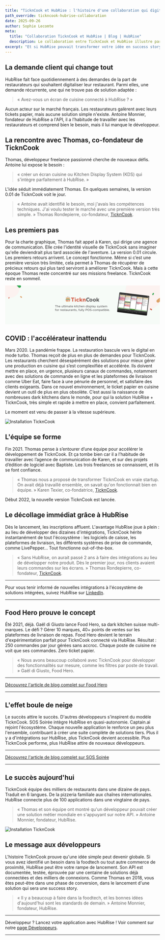 ```yaml
---
title: "TicknCook et HubRise : l'histoire d'une collaboration qui digitalise les cuisines des restaurateurs"
path_override: tickncook-hubrise-collaboration
date: 2025-09-26
author: Sophie Lecomte
meta:
  title: "Collaboration TicknCook et HubRise | Blog | HubRise"
  description: Le collaboration entre TicknCook et HubRise illustre parfaitement comment l'écosystème HubRise permet aux développeurs de créer des solutions innovantes.
excerpt: "Et si HubRise pouvait transformer votre idée en success story ? C'est exactement ce qui est arrivé à Thomas en 2018. Une demande client, l'API HubRise, quelques semaines de développement... et le Kitchen Display System (KDS) TicknCook était né. Aujourd'hui, cette collaboration illustre parfaitement comment l'écosystème HubRise permet aux développeurs de créer des solutions qui boostent la digitalisation de la restauration."
---
```


## La demande client qui change tout
HubRise fait face quotidiennement à des demandes de la part de restaurateurs qui souhaitent digitaliser leur restaurant. Parmi elles, une demande récurrente, une qui ne trouve pas de solution adaptée : 

> « Avez-vous un écran de cuisine connecté à HubRise ? »

Aucun acteur sur le marché français. Les restaurateurs galèrent avec leurs tickets papier, mais aucune solution simple n'existe.
Antoine Monnier, fondateur de HubRise a l'API, il a l’habitude de travailler avec les restaurateurs et comprend bien le besoin, mais il lui manque le développeur.

## La rencontre avec Thomas, co-fondateur de TicknCook
Thomas, développeur freelance passionné cherche de nouveaux défis. Antoine lui expose le besoin : 

> « créer un écran cuisine ou Kitchen Display System (KDS) qui s'intègre parfaitement à HubRise. »

L'idée séduit immédiatement Thomas. En quelques semaines, la version 0.01 de TicknCook voit le jour.

> « Antoine avait identifié le besoin, moi j'avais les compétences techniques. J'ai voulu tester le marché avec une première version très simple. » Thomas Rondepierre, co-fondateur, [TicknCook](https://tickncook.com/fr/).

## Les premiers pas
Pour la charte graphique, Thomas fait appel à Karen, qui dirige une agence de communication. Elle crée l'identité visuelle de TicknCook sans imaginer qu'elle deviendrait plus tard associée de l'aventure.
La version 0.01 circule. Les premiers retours arrivent. Le concept fonctionne. Même si c’est une première version très limitée, cela permet à Thomas de récupérer de précieux retours qui plus tard serviront à améliorer TicknCook.
Mais à cette époque Thomas reste concentré sur ses missions freelance. TicknCook reste en sommeil.

![Identité visuelle de TicknCook par Karen Texier](../images/004_tickncook_banner.png)

## COVID : l'accélérateur inattendu
Mars 2020. La pandémie frappe. La restauration bascule vers le digital en mode turbo. Thomas reçoit de plus en plus de demandes pour TicknCook. 
Les restaurants cherchent désespérément des solutions pour mieux gérer une production en cuisine qui s’est complexifiée et accélérée. Ils doivent mettre en place, en urgence, plusieurs canaux de commandes, notamment avec des solutions de commande en ligne et les plateformes de livraison comme Uber Eat, faire face à une pénurie de personnel, et satisfaire des clients exigeants. Dans ce nouvel environnement, le ticket papier en cuisine devient un outil de plus en plus obsolète. C’est aussi la naissance de nombreuses dark kitchens dans le monde, pour qui la solution HubRise + TicknCook, très simple et rapide à mettre en place, convient parfaitement.

Le moment est venu de passer à la vitesse supérieure.

![Installation TicknCook](../images/001_tickncook_on_wall.png)

## L'équipe se forme
Fin 2021. Thomas pense à s’entourer d’une équipe pour accélérer le développement de TicknCook. Et ça tombe bien car il a l’habitude de travailler avec l’agence de communication de Karen, et sur des projets d’édition de logiciel avec Baptiste. Les trois freelances se connaissent, et ils se font confiance.

> « Thomas nous a proposé de transformer TicknCook en vraie startup. On avait déjà travaillé ensemble, on savait qu'on fonctionnait bien en équipe. » Karen Texier, co-fondatrice, [TicknCook](https://tickncook.com/fr/).


Début 2022, la nouvelle version TicknCook est lancée.

## Le décollage immédiat grâce à HubRise
Dès le lancement, les inscriptions affluent. L'avantage HubRise joue à plein : au lieu de développer des dizaines d'intégrations, TicknCook hérite instantanément de tout l'écosystème : les logiciels de caisse, les plateformes de livraison, les différents systèmes de prise de commande, comme LivePepper…  Tout fonctionne out-of-the-box.

> « Sans HubRise, on aurait passé 2 ans à faire des intégrations au lieu de développer notre produit. Dès le premier jour, nos clients avaient leurs commandes sur les écrans. » Thomas Rondepierre, co-fondateur, [TicknCook](https://tickncook.com/fr/).

___

Pour vous tenir informé de nouvelles intégrations à l'écosystème de solutions intégrées, suivez HubRise sur [LinkedIn](https://www.linkedin.com/company/hubrise).

___


## Food Hero prouve le concept
Été 2021, déjà. Gaël di Giusto lance Food Hero, sa dark kitchen suisse multi-marques. Le défi ? Gérer 10 marques, 40+ points de ventes sur les plateformes de livraison de repas.
Food Hero devient le terrain d'expérimentation parfait pour TicknCook connecté via HubRise.
Résultat : 250 commandes par jour gérées sans accroc. Chaque poste de cuisine ne voit que ses commandes. Zero ticket papier.

> « Nous avons beaucoup collaboré avec TicknCook pour développer des fonctionnalités sur mesure, comme les filtres par poste de travail. » Gaël di Giusto, Food Hero.

----

[Découvrez l'article de blog complet sur Food Hero](https://www.hubrise.com/fr/blog/dark-kitchen-food-hero)

----

## L'effet boule de neige
Le succès attire le succès. D'autres développeurs s'inspirent du modèle TicknCook.
SOS Soirée intègre HubRise en quasi-autonomie. Captain.ai rejoint l'écosystème. Chaque nouvelle application le renforce un peu plus l'ensemble, contribuant à créer une suite complète de solutions tiers.
Plus il y a d'intégrations sur HubRise, plus TicknCook devient accessible. Plus TicknCook performe, plus HubRise attire de nouveaux développeurs.


----

[Découvrez l'article de blog complet sur SOS Soirée](https://www.hubrise.com/fr/blog/sos-soiree)

----

## Le succès aujourd'hui
TicknCook équipe des milliers de restaurants dans une dizaine de pays. Traduit en 6 langues. De la pizzeria familiale aux chaînes internationales.
HubRise connecte plus de 100 applications dans une vingtaine de pays.

> « Thomas et son équipe ont montré qu'un développeur pouvait créer une solution métier mondiale en s'appuyant sur notre API. » Antoine Monnier, fondateur, HubRise.

![Installation TicknCook](../images/003_tickncook_or_paper.png)

## Le message aux développeurs
L'histoire TicknCook prouve qu'une idée simple peut devenir globale. Si vous avez identifié un besoin dans la foodtech ou tout autre commerce de proximité, HubRise peut être votre rampe de lancement. Son API est documentée, testée, éprouvée par une centaine de solutions déjà connectées et des milliers de connexions.
Comme Thomas en 2018, vous êtes peut-être dans une phase de conversion, dans le lancement d'une solution qui sera une success story.

> « Il y a beaucoup à faire dans la foodtech, et les bonnes idées d'aujourd'hui sont les standards de demain. » Antoine Monnier, fondateur, HubRise.

---

Développeur ? Lancez votre application avec HubRise !
Voir comment sur notre [page Développeurs](/developers).

---